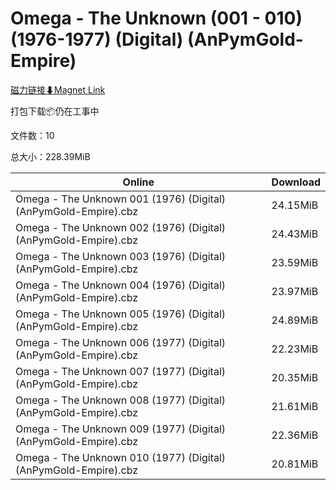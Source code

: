 # Omega - The Unknown (001 - 010) (1976-1977) (Digital) (AnPymGold-Empire)

[磁力链接⬇Magnet Link](magnet:?xt=urn:btih:3c6d7c55b782a5a527e0bd1f5a6579047131d4dd&dn=Omega%20-%20The%20Unknown%20%28001%20-%20010%29%20%281976-1977%29%20%28Digital%29%20%28AnPymGold-Empire%29)

打包下载📦仍在工事中

文件数：10

总大小：228.39MiB

Online | Download
--- | ---
Omega - The Unknown 001 (1976) (Digital) (AnPymGold-Empire).cbz | 24.15MiB
Omega - The Unknown 002 (1976) (Digital) (AnPymGold-Empire).cbz | 24.43MiB
Omega - The Unknown 003 (1976) (Digital) (AnPymGold-Empire).cbz | 23.59MiB
Omega - The Unknown 004 (1976) (Digital) (AnPymGold-Empire).cbz | 23.97MiB
Omega - The Unknown 005 (1976) (Digital) (AnPymGold-Empire).cbz | 24.89MiB
Omega - The Unknown 006 (1977) (Digital) (AnPymGold-Empire).cbz | 22.23MiB
Omega - The Unknown 007 (1977) (Digital) (AnPymGold-Empire).cbz | 20.35MiB
Omega - The Unknown 008 (1977) (Digital) (AnPymGold-Empire).cbz | 21.61MiB
Omega - The Unknown 009 (1977) (Digital) (AnPymGold-Empire).cbz | 22.36MiB
Omega - The Unknown 010 (1977) (Digital) (AnPymGold-Empire).cbz | 20.81MiB